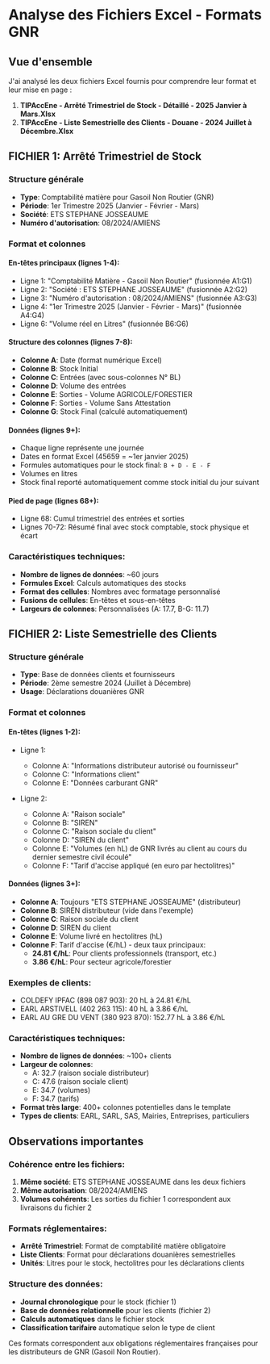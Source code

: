 # Analyse des Fichiers Excel - Formats GNR

## Vue d'ensemble

J'ai analysé les deux fichiers Excel fournis pour comprendre leur format et leur mise en page :

1. **TIPAccEne - Arrêté Trimestriel de Stock - Détaillé - 2025 Janvier à Mars.Xlsx**
2. **TIPAccEne - Liste Semestrielle des Clients - Douane - 2024 Juillet à Décembre.Xlsx**

## FICHIER 1: Arrêté Trimestriel de Stock

### Structure générale
- **Type**: Comptabilité matière pour Gasoil Non Routier (GNR)
- **Période**: 1er Trimestre 2025 (Janvier - Février - Mars)
- **Société**: ETS STEPHANE JOSSEAUME
- **Numéro d'autorisation**: 08/2024/AMIENS

### Format et colonnes

#### En-têtes principaux (lignes 1-4):
- Ligne 1: "Comptabilité Matière - Gasoil Non Routier" (fusionnée A1:G1)
- Ligne 2: "Société : ETS STEPHANE JOSSEAUME" (fusionnée A2:G2)
- Ligne 3: "Numéro d'autorisation : 08/2024/AMIENS" (fusionnée A3:G3)
- Ligne 4: "1er Trimestre 2025 (Janvier - Février - Mars)" (fusionnée A4:G4)
- Ligne 6: "Volume réel en Litres" (fusionnée B6:G6)

#### Structure des colonnes (lignes 7-8):
- **Colonne A**: Date (format numérique Excel)
- **Colonne B**: Stock Initial
- **Colonne C**: Entrées (avec sous-colonnes N° BL)
- **Colonne D**: Volume des entrées
- **Colonne E**: Sorties - Volume AGRICOLE/FORESTIER
- **Colonne F**: Sorties - Volume Sans Attestation
- **Colonne G**: Stock Final (calculé automatiquement)

#### Données (lignes 9+):
- Chaque ligne représente une journée
- Dates en format Excel (45659 = ~1er janvier 2025)
- Formules automatiques pour le stock final: `B + D - E - F`
- Volumes en litres
- Stock final reporté automatiquement comme stock initial du jour suivant

#### Pied de page (lignes 68+):
- Ligne 68: Cumul trimestriel des entrées et sorties
- Lignes 70-72: Résumé final avec stock comptable, stock physique et écart

### Caractéristiques techniques:
- **Nombre de lignes de données**: ~60 jours
- **Formules Excel**: Calculs automatiques des stocks
- **Format des cellules**: Nombres avec formatage personnalisé
- **Fusions de cellules**: En-têtes et sous-en-têtes
- **Largeurs de colonnes**: Personnalisées (A: 17.7, B-G: 11.7)

## FICHIER 2: Liste Semestrielle des Clients

### Structure générale
- **Type**: Base de données clients et fournisseurs
- **Période**: 2ème semestre 2024 (Juillet à Décembre)
- **Usage**: Déclarations douanières GNR

### Format et colonnes

#### En-têtes (lignes 1-2):
- Ligne 1: 
  - Colonne A: "Informations distributeur autorisé ou fournisseur"
  - Colonne C: "Informations client"  
  - Colonne E: "Données carburant GNR"

- Ligne 2:
  - Colonne A: "Raison sociale"
  - Colonne B: "SIREN"
  - Colonne C: "Raison sociale du client"
  - Colonne D: "SIREN du client"
  - Colonne E: "Volumes (en hL) de GNR livrés au client au cours du dernier semestre civil écoulé"
  - Colonne F: "Tarif d'accise appliqué (en euro par hectolitres)"

#### Données (lignes 3+):
- **Colonne A**: Toujours "ETS STEPHANE JOSSEAUME" (distributeur)
- **Colonne B**: SIREN distributeur (vide dans l'exemple)
- **Colonne C**: Raison sociale du client
- **Colonne D**: SIREN du client
- **Colonne E**: Volume livré en hectolitres (hL)
- **Colonne F**: Tarif d'accise (€/hL) - deux taux principaux:
  - **24.81 €/hL**: Pour clients professionnels (transport, etc.)
  - **3.86 €/hL**: Pour secteur agricole/forestier

### Exemples de clients:
- COLDEFY IPFAC (898 087 903): 20 hL à 24.81 €/hL
- EARL ARSTIVELL (402 263 115): 40 hL à 3.86 €/hL
- EARL AU GRE DU VENT (380 923 870): 152.77 hL à 3.86 €/hL

### Caractéristiques techniques:
- **Nombre de lignes de données**: ~100+ clients
- **Largeur de colonnes**: 
  - A: 32.7 (raison sociale distributeur)
  - C: 47.6 (raison sociale client)
  - E: 34.7 (volumes)
  - F: 34.7 (tarifs)
- **Format très large**: 400+ colonnes potentielles dans le template
- **Types de clients**: EARL, SARL, SAS, Mairies, Entreprises, particuliers

## Observations importantes

### Cohérence entre les fichiers:
1. **Même société**: ETS STEPHANE JOSSEAUME dans les deux fichiers
2. **Même autorisation**: 08/2024/AMIENS
3. **Volumes cohérents**: Les sorties du fichier 1 correspondent aux livraisons du fichier 2

### Formats réglementaires:
- **Arrêté Trimestriel**: Format de comptabilité matière obligatoire
- **Liste Clients**: Format pour déclarations douanières semestrielles
- **Unités**: Litres pour le stock, hectolitres pour les déclarations clients

### Structure des données:
- **Journal chronologique** pour le stock (fichier 1)
- **Base de données relationnelle** pour les clients (fichier 2)
- **Calculs automatiques** dans le fichier stock
- **Classification tarifaire** automatique selon le type de client

Ces formats correspondent aux obligations réglementaires françaises pour les distributeurs de GNR (Gasoil Non Routier).